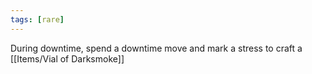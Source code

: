 ```yaml
---
tags: [rare]
---
```

During downtime, spend a downtime move and mark a stress to craft a [[Items/Vial of Darksmoke]]